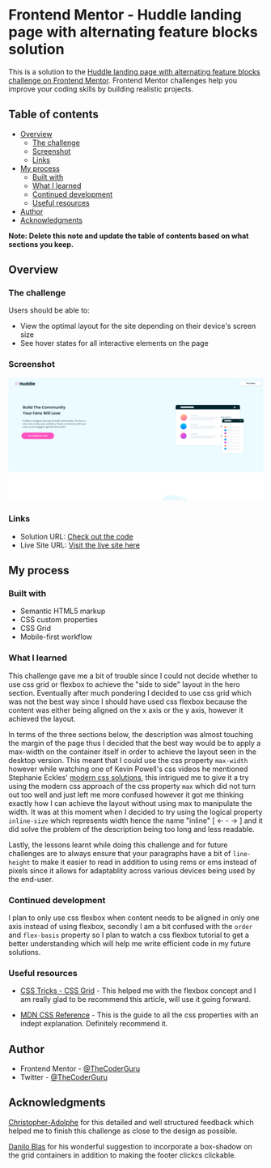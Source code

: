 # Frontend Mentor - Huddle landing page with alternating feature blocks solution

This is a solution to the [Huddle landing page with alternating feature blocks challenge on Frontend Mentor](https://www.frontendmentor.io/challenges/huddle-landing-page-with-alternating-feature-blocks-5ca5f5981e82137ec91a5100). Frontend Mentor challenges help you improve your coding skills by building realistic projects. 

## Table of contents

- [Overview](#overview)
  - [The challenge](#the-challenge)
  - [Screenshot](#screenshot)
  - [Links](#links)
- [My process](#my-process)
  - [Built with](#built-with)
  - [What I learned](#what-i-learned)
  - [Continued development](#continued-development)
  - [Useful resources](#useful-resources)
- [Author](#author)
- [Acknowledgments](#acknowledgments)

**Note: Delete this note and update the table of contents based on what sections you keep.**

## Overview

### The challenge

Users should be able to:

- View the optimal layout for the site depending on their device's screen size
- See hover states for all interactive elements on the page

### Screenshot

![](./screenshot.png)



### Links

- Solution URL: [Check out the code](https://huddle-landing-page-with-alternating-feature-block-thecoderguru.vercel.app/)
- Live Site URL: [Visit the live site here](https://github.com/TheCoderGuru/huddle-landing-page-with-alternating-feature-block.git)

## My process

### Built with

- Semantic HTML5 markup
- CSS custom properties
- CSS Grid
- Mobile-first workflow


### What I learned

This challenge gave me a bit of trouble since I could not decide whether to use css grid or flexbox to achieve the "side to side" layout in the hero section. Eventually after much pondering I decided to use css grid which was not the best way since I should have used css flexbox because the content was either being aligned on the x axis or the y axis, however it achieved the layout. 

In terms of the three sections below, the description was almost touching the margin of the page thus I decided that the best way would be to apply a max-width on the container itself in order to achieve the layout seen in the desktop version. This meant that I could use the css property ```max-width``` however while watching one of Kevin Powell's css videos he mentioned Stephanie Eckles' [modern css solutions](https://moderncss.dev/),  this intrigued me to give it a try using the modern css approach of the css property ```max``` which did not turn out too well and just left me more confused however it got me thinking exactly how I can achieve the layout without using max to manipulate the width. It was at this moment when I decided to try using the logical property ``inline-size`` which represents width hence the name "inline" [ <- - -> ] and it did solve the problem of the description being too long and less readable. 

Lastly, the lessons learnt while doing this challenge and for future challenges are to always ensure that your paragraphs have a bit of ```line-height``` to make it easier to read in addition to using rems or ems instead of pixels since it allows for adaptablity across various devices being used by the end-user.


### Continued development

I plan to only use css flexbox when content needs to be aligned in only one axis instead of using flexbox, secondly I am a bit confused with the ```order``` and ```flex-basis``` property so I plan to watch a css flexbox tutorial to get a better understanding which will help me write efficient code in my future solutions.



### Useful resources

- [CSS Tricks - CSS Grid](https://css-tricks.com/snippets/css/complete-guide-grid/) - This helped me with the flexbox concept and I am really glad to be recommend this article, will use it going forward.

- [MDN CSS Reference](https://developer.mozilla.org/en-US/docs/Web/CSS) - This is the guide to all the css properties with an indept explanation. Definitely recommend it.


## Author

- Frontend Mentor - [@TheCoderGuru](https://www.frontendmentor.io/profile/TheCoderGuru)
- Twitter - [@TheCoderGuru](https://www.twitter.com/TheCoderGuru)



## Acknowledgments

[Christopher-Adolphe](https://www.frontendmentor.io/profile/Christopher-Adolphe) for this detailed and well structured feedback which helped me to finish this challenge as close to the design as possible.

[Danilo Blas](https://www.frontendmentor.io/profile/Sdann26) for his wonderful suggestion to incorporate a box-shadow on the grid containers in addition to making the footer clickcs clickable.

